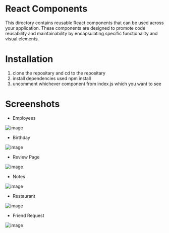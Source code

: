 # React Components
This directory contains reusable React components that can be used across your application. These components are designed to promote code reusability and maintainability by encapsulating specific functionality and visual elements.

# Installation 
  1) clone the repositary and cd to the repositary
  2) install dependencies used npm install
  3) uncomment whichever component from index.js which you want to see

# Screenshots
  - Employees
  
  ![image](https://github.com/cristan02/React-components/assets/94105472/bfbd17f8-5c76-433a-ac43-ce2f5699725c)

  - Birthday

  ![image](https://github.com/cristan02/React-components/assets/94105472/a28b07a8-807a-47ff-a3df-e54319150dc7)

  - Review Page

  ![image](https://github.com/cristan02/React-components/assets/94105472/fb683909-b650-4ea8-8fdc-a64c50f3eeef)

  - Notes

  ![image](https://github.com/cristan02/React-components/assets/94105472/32df55c6-a481-4d79-b226-62942d05baed)

  - Restaurant

  ![image](https://github.com/cristan02/React-components/assets/94105472/4db5e46c-23d5-49e4-9f08-208257a65021)

  - Friend Request

  ![image](https://github.com/cristan02/React-components/assets/94105472/603ce056-f175-4bab-80cf-55ed30877ec1)
